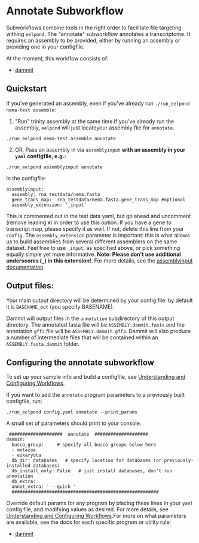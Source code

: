 # Annotate Subworkflow

Subworkflows combine tools in the right order to facilitate file targeting withing `eelpond`. The "annotate" subworkflow annotates a transcriptome. It requires an assembly to be provided, either by running an assembly or providing one in your configfile. 

At the moment, this workflow consists of:
 
  - [dammit](dammit.md)

## Quickstart

If you've generated an assembly, even if you've already run `./run_eelpond nema-test assemble`:

   1) "Run" trinity assembly at the same time.If you've already run the assembly, `eelpond` will just locateyour assembly file for `annotate`. 
   
   ```
   ./run_eelpond nema-test assemble annotate
   ```
  
   2) OR, Pass an assembly in via `assemblyinput` **with an assembly in your `yaml` configfile, e.g.:** 
   
   ```
   ./run_eelpond assemblyinput annotate
   ```
   
   In the configfile:
    
    assemblyinput:
      assembly: rna_testdata/nema.fasta
      gene_trans_map:  rna_testdata/nema.fasta.gene_trans_map #optional
      assembly_extension: '_input'
   
   This is commented out in the test data yaml, but go ahead and uncomment (remove leading `#`) in order to use this option. If you have a gene to transcript map, please specify it as well.   If not, delete this line from your `config`. The `assembly_extension` parameter is important: this is what allows us to build assemblies from several different assemblers on the same dataset. Feel free to use `_input`, as   specified above, or pick something equally simple yet more informative. **Note:
    Please don't use additional underscores (`_`) in this extension!**. For more details, see the [assemblyinput documentation](assemblyinput.md). 


## Output files:

Your main output directory will be determined by your config file: by default it is `BASENAME_out` (you specify BASENAME).

Dammit will output files in the `annotation` subdirectory of this output directory. The annotated fasta file will be `ASSEMBLY.dammit.fasta` and the annotation `gff3` file will be `ASSEMBLY.dammit.gff3`. Dammit will also produce a number of intermediate files that will be contained within an `ASSEMBLY.fasta.dammit` folder.

## Configuring the annotate subworkflow 

To set up your sample info and build a configfile, see [Understanding and Configuring Workflows](about_and_configure.md).

If you want to add the `annotate` program parameters to a previously built configfile, run:
```
./run_eelpond config.yaml annotate --print_params
```

A small set of parameters should print to your console:

```
 ####################  annotate  ####################
dammit:
  busco_group:     # specify all busco groups below here
  - metazoa
  - eukaryota
  db_dir: databases   # specify location for databases (or previously-installed databases)
  db_install_only: False   # just install databases, don't run annotation
  db_extra:
  annot_extra: ' --quick '
  #######################################################
```

Override default params for any program by placing these lines in your `yaml` config file, and modifying values as desired. For more details, see [Understanding and Configuring Workflows](about_and_configure.md).For more on what parameters are available, see the docs for each specific program or utility rule:

  - [dammit](dammit.md)
